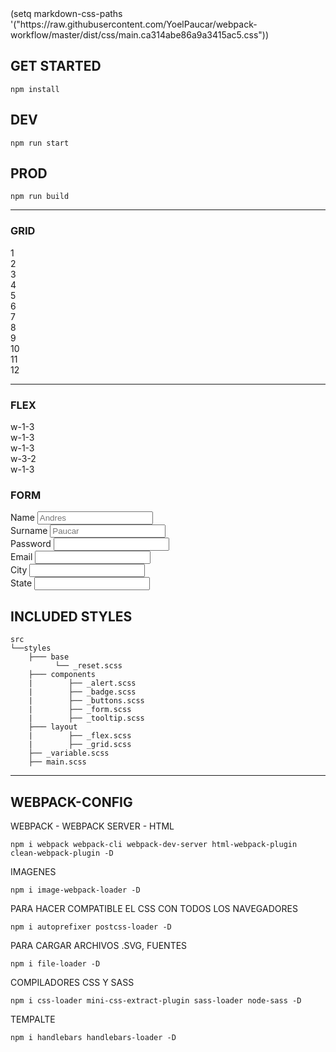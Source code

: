 <link href="https://raw.githubusercontent.com/YoelPaucar/webpack-workflow/master/dist/css/main.ca314abe86a9a3415ac5.css" rel="stylesheet">
(setq markdown-css-paths '("https://raw.githubusercontent.com/YoelPaucar/webpack-workflow/master/dist/css/main.ca314abe86a9a3415ac5.css"))
<style>
    body{background:transparent !important}
</style>

## GET STARTED

    npm install

## DEV

    npm run start

## PROD

    npm run build



<hr/>

### GRID
 
<div class="grid grid-cols-4 sm:grid-cols-1 md:grid-cols-2 lg:grid-cols-3 gap-4 p-4 text-white text-center">
        <div class="bg-primary p-2">1</div>
        <div class="bg-success p-2">2</div>
        <div class="bg-danger p-2">3</div> 
        <div class="bg-secondary p-2">4</div>
        <div class="bg-success p-2">5</div>
        <div class="bg-warning p-2">6</div> 
        <div class="bg-dark p-2">7</div>
        <div class="bg-success p-2">8</div>
        <div class="bg-danger p-2">9</div> 
        <div class="bg-primary p-2">10</div>
        <div class="bg-indigo p-2">11</div>
        <div class="bg-info p-2">12</div> 
    </div>
<hr/> 

### FLEX

<div class="flex flex-wrap p-4 text-white ">
    <div class="w-1-3 bg-primary text-center">w-1-3</div>
    <div class="w-1-3 bg-success text-center">w-1-3</div>
    <div class="w-1-3 bg-danger text-center">w-1-3</div>
</div>
<div class="flex p-4 text-white">
    <!-- <div class="w-1-3 bg-primary text-center">w-1-3</div> -->
    <div class="w-2-3 bg-danger text-center">w-3-2</div>
    <div class="w-1-3 bg-warning text-center">w-1-3</div>
   
</div>

### FORM
<div class="grid grid-cols-2 gap-4 p-4 rounded shadow-lg m-4 border border-dark bg-white">
        <div class="form-group">
            <label for="name">Name</label>
            <input type="text" name="name" id="name" class="form-control" placeholder="Andres">
        </div>
        <div class="form-group">
            <label for="surname">Surname</label>
            <input type="text" name="surname" id="surname" class="form-control" placeholder="Paucar">
        </div>
        <div class="form-group">
            <label for="password">Password</label>
            <input type="text" name="password" id="password" class="form-control">
        </div>
        <div class="form-group">
            <label for="email">Email</label>
            <input type="text" name="email" id="email" class="form-control">
        </div>
        <div class="form-group">
            <label for="city">City</label>
            <input type="text" name="city" id="city" class="form-control">
        </div>
        <div class="form-group">
            <label for="state">State</label>
            <input type="text" name="state" id="state" class="form-control">
        </div>
    </div>

## INCLUDED STYLES
    
    src
    └──styles
        ├─── base
              └── _reset.scss
        ├─── components
        |        ├── _alert.scss
        |        ├── _badge.scss
        |        ├── _buttons.scss
        |        ├── _form.scss
        |        ├── _tooltip.scss
        ├─── layout
        |        ├── _flex.scss
        |        ├── _grid.scss
        ├── _variable.scss 
        ├── main.scss 

<hr/>

## WEBPACK-CONFIG

WEBPACK - WEBPACK SERVER - HTML

    npm i webpack webpack-cli webpack-dev-server html-webpack-plugin clean-webpack-plugin -D

IMAGENES

    npm i image-webpack-loader -D

PARA HACER COMPATIBLE EL CSS CON TODOS LOS NAVEGADORES

    npm i autoprefixer postcss-loader -D

PARA CARGAR ARCHIVOS .SVG, FUENTES

    npm i file-loader -D

COMPILADORES CSS Y SASS

    npm i css-loader mini-css-extract-plugin sass-loader node-sass -D

TEMPALTE

    npm i handlebars handlebars-loader -D


 

 
